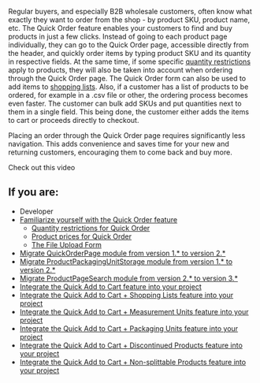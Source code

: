 Regular buyers, and especially B2B wholesale customers, often know what exactly they want to order from the shop - by product SKU, product name, etc. The Quick Order feature enables your customers to find and buy products in just a few clicks. Instead of going to each product page individually, they can go to the Quick Order page, accessible directly from the header, and quickly order items by typing product SKU and its quantity in respective fields. At the same time, if some specific [quantity restrictions](https://documentation.spryker.com/docs/product-quantity-restrictions-overview) apply to products, they will also be taken into account when ordering through the Quick Order page. The Quick Order form can also be used to add items to [shopping lists](https://documentation.spryker.com/docs/multiple-shared-shopping-lists). Also, if a customer has a list of products to be ordered, for example in a .csv file or other, the ordering process becomes even faster. The customer can bulk add SKUs and put quantities next to them in a single field. This being done, the customer either adds the items to cart or proceeds directly to checkout.

Placing an order through the Quick Order page requires significantly less navigation. This adds convenience and saves time for your new and returning customers, encouraging them to come back and buy more.

Check out this video

## If you are:

<div class="mr-container">
    <div class="mr-list-container">
        <!-- col1 -->
        <div class="mr-col">
            <ul class="mr-list mr-list-green">
                <li class="mr-title">Developer</li>
                <li><a href="https://documentation.spryker.com/docs/quick-order-overview-201903" class="mr-link">Familiarize yourself with the Quick Order feature</a><ul><li><a href="https://documentation.spryker.com/docs/quick-order-overview-201903#quantity-restrictions-for-quick-order" class="mr-link">Quantity restrictions for Quick Order</a></li><li><a href="https://documentation.spryker.com/docs/quick-order-overview-201903#product-prices-for-quick-order" class="mr-link">Product prices for Quick Order</a></li><li><a href="https://documentation.spryker.com/docs/quick-order-overview-201903#file-upload-form-for-concrete-products" class="mr-link">The File Upload Form</a></li></ul></li>
                <li><a href="https://documentation.spryker.com/docs/mg-quick-order-page#upgrading-from-version-1---to-version-2--" class="mr-link">Migrate QuickOrderPage module from version 1.* to version 2.*</a></li>
                <li><a href="https://documentation.spryker.com/docs/mg-product-packaging-unit-storage" class="mr-link">Migrate ProductPackagingUnitStorage module from version 1.* to version 2.*</a></li>
                <li><a href="https://documentation.spryker.com/docs/en/migration-guide-productpagesearch#upgrading-from-version-2---to-version-3--" class="mr-link">Migrate ProductPageSearch module from version 2.* to version 3.*</a></li>
                <li><a href="https://documentation.spryker.com/docs/quick-order-feature-integration-201903" class="mr-link">Integrate the Quick Add to Cart feature into your project</a></li>
                <li><a href="https://documentation.spryker.com/docs/quick-order-shopping-lists-feature-integration-201903" class="mr-link">Integrate the Quick Add to Cart + Shopping Lists feature into your project</a></li>
                <li><a href="https://documentation.spryker.com/docs/quick-order-measurement-units-feature-integration-201903" class="mr-link">Integrate the Quick Add to Cart + Measurement Units feature into your project</a></li>
                <li><a href="https://documentation.spryker.com/docs/quick-order-packaging-units-feature-integration-201903" class="mr-link">Integrate the Quick Add to Cart + Packaging Units feature into your project</a></li>
                <li><a href="https://documentation.spryker.com/docs/quick-order-discontinued-products-feature-integration-201903" class="mr-link">Integrate the Quick Add to Cart + Discontinued Products feature into your project</a></li>
                <li><a href="https://documentation.spryker.com/docs/quick-order-non-splittable-products-feature-integration-201903" class="mr-link">Integrate the Quick Add to Cart + Non-splittable Products feature into your project</a></li>
            </ul>
        </div>
    </div>
</div>